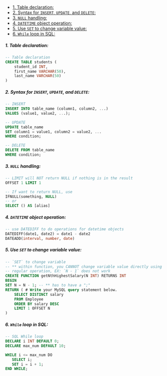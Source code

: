 
- [1. Table declaration:](#1-table-declaration)
- [2. Syntax for `INSERT`, `UPDATE`, and `DELETE`:](#2-syntax-for-insert-update-and-delete)
- [3. `NULL` handling:](#3-null-handling)
- [4. `DATETIME` object operation:](#4-datetime-object-operation)
- [5. Use `SET` to change variable value:](#5-use-set-to-change-variable-value)
- [6. `While` loop in SQL:](#6-while-loop-in-sql)


##### 1. Table declaration:

```sql
-- Table declaration
CREATE TABLE students (
    student_id INT,
    first_name VARCHAR(50),
    last_name VARCHAR(50)
)
```

##### 2. Syntax for `INSERT`, `UPDATE`, and `DELETE`:

```sql
-- INSERT
INSERT INTO table_name (column1, column2, ...)
VALUES (value1, value2, ...);

-- UPDATE
UPDATE table_name
SET column1 = value1, column2 = value2, ...
WHERE condition;

-- DELETE
DELETE FROM table_name
WHERE condition;
```

##### 3. `NULL` handling:

```sql
-- LIMIT will NOT return NULL if nothing is in the result
OFFSET 1 LIMIT 1

-- If want to return NULL, use
IFNULL(something, NULL)
-- or
SELECT () AS [alias]
```

##### 4. `DATETIME` object operation:

```sql
-- use DATEDIFF to do operations for datetime objects
DATEDIFF(date1, date2) = date1 - date2
DATEADD(interval, number, date)
```

##### 5. Use `SET` to change variable value:

```sql
-- `SET` to change variable
-- ** within function, you CANNOT change variable value directly using
-- regular operation, EX: `N - 1` does not work
CREATE FUNCTION getNthHighestSalary(N INT) RETURNS INT
BEGIN
SET N = N - 1; -- ** has to have a ";"
RETURN ( # Write your MySQL query statement below.
    SELECT DISTINCT salary
    FROM Employee
    ORDER BY salary DESC
    LIMIT 1 OFFSET N
)
```

##### 6. `While` loop in SQL:

```sql
-- SQL While loop
DECLARE i INT DEFAULT 0;
DECLARE max_num DEFAULT 10;

WHILE i <= max_num DO
   SELECT i;
   SET i = i + 1;
END WHILE;
```